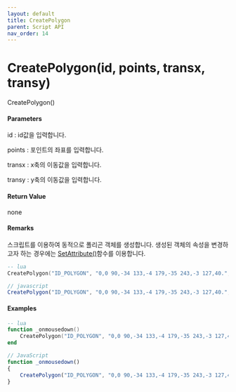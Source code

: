 ```yaml
---
layout: default
title: CreatePolygon
parent: Script API
nav_order: 14
---
```

# CreatePolygon\(id, points, transx, transy\)

CreatePolygon\(\)

#### Parameters

id : id값을 입력합니다.

points : 포인트의 좌표를 입력합니다.

transx : x축의 이동값을 입력합니다.

transy : y축의 이동값을 입력합니다.

#### Return Value

none

#### Remarks

스크립트를 이용하여 동적으로 폴리곤 객체를 생성합니다. 생성된 객체의 속성을 변경하고자 하는 경우에는 [SetAttribute\(\)](https://expnuni.gitbooks.io/enuspace/content/ScriptAPI/SetAttribute.html)함수를 이용합니다.

```lua
-- lua
CreatePolygon("ID_POLYGON", "0,0 90,-34 133,-4 179,-35 243,-3 127,40.", 300, 300)
```

```js
// javascript
CreatePolygon("ID_POLYGON", "0,0 90,-34 133,-4 179,-35 243,-3 127,40.", 300, 300);
```

#### 

#### Examples

```lua
-- lua
function _onmousedown()
    CreatePolygon("ID_POLYGON", "0,0 90,-34 133,-4 179,-35 243,-3 127,40.", 300, 300)
end
```

```js
// JavaScript
function _onmousedown()
{    
    CreatePolygon("ID_POLYGON", "0,0 90,-34 133,-4 179,-35 243,-3 127,40.", 300, 300);
}
```



